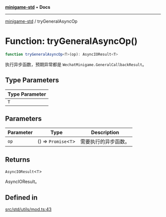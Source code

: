 [**minigame-std**](../README.md) • **Docs**

***

[minigame-std](../README.md) / tryGeneralAsyncOp

# Function: tryGeneralAsyncOp()

```ts
function tryGeneralAsyncOp<T>(op): AsyncIOResult<T>
```

执行异步函数，预期异常都是 `WechatMinigame.GeneralCallbackResult`。

## Type Parameters

| Type Parameter |
| ------ |
| `T` |

## Parameters

| Parameter | Type | Description |
| ------ | ------ | ------ |
| `op` | () => `Promise`\<`T`\> | 需要执行的异步函数。 |

## Returns

`AsyncIOResult`\<`T`\>

AsyncIOResult。

## Defined in

[src/std/utils/mod.ts:43](https://github.com/JiangJie/minigame-std/blob/d842b492eda479274cfeb38a06f4c4255b5493bc/src/std/utils/mod.ts#L43)
